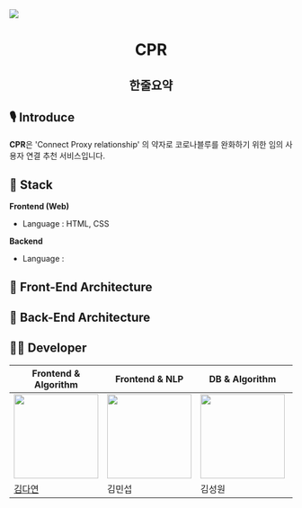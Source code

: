 <img src="https://mblogthumb-phinf.pstatic.net/MjAyMjAxMjBfNzQg/MDAxNjQyNjU4NjkyNTk3.aUqtz0ZOWkIIVCpx2FaxF6PEgr6dBVPWehgPlgTenWcg.mZXgWQkTnbMlRdd17neNwltUF_1PPsyhD3rVrnXV_Ygg.PNG.pmj1010235/horizontal_on_white_by_logaster.png?type=w800">

# <center>**CPR**</center>
## <center>한줄요약</center>

## 🎙️ **Introduce**
**CPR**은 'Connect Proxy relationship' 의 약자로 코로나블루를 완화하기 위한 임의 사용자 연결 추천 서비스입니다.


## 🔧 **Stack**
**Frontend (Web)**
- Language : HTML, CSS

**Backend**
- Language : 

## 🔨 **Front-End Architecture**

## 🔨 **Back-End Architecture**

## 👩‍💻 **Developer**
|Frontend & Algorithm|Frontend & NLP|DB & Algorithm|NLP & Algorithm|DB & Algorithm|
|--|--|--|--|--|
|<img src="https://avatars.githubusercontent.com/u/96629346?v=4"  width="150" height="150"/>|<img src="https://mblogthumb-phinf.pstatic.net/MjAyMjAxMTlfMTgx/MDAxNjQyNTY4MjcxNzc0.9FZZzG7OIT-hqtZ_7rOVEci8IeeEJ9shM_-D8-dPqugg.SwO-Bsd5H9QGQIAbDrASZEpEVthZEgh_6eIDfqiPODcg.PNG.pmj1010235/IN_duck.png?type=w800"  width="150" height="150"/>|<img src="https://mblogthumb-phinf.pstatic.net/MjAyMjAxMTlfMTMx/MDAxNjQyNTY4MDM3ODA3.LAWjWD8QCNZBVQxPsNlSkz-LoypP5lIxGiwqs-ar0fEg.bgg0nDHqkfVg3SSIf-er0zq3uDwNTSPsshkPDmjT3ykg.JPEG.pmj1010235/KakaoTalk_20220119_131657794.jpg?type=w800"  width="150" height="150"/>|<img src="https://user-images.githubusercontent.com/97957438/149934844-3d94fb3d-e29d-4550-a61d-ff9be35667de.png"  width="150" height="150">|<img src="https://mblogthumb-phinf.pstatic.net/MjAyMjAxMTlfMjgw/MDAxNjQyNTkxMTE5ODg0.j1nbRY6Uc17N4EYSNSTpvn7c-0DgVdyqbsZ7usPghrsg.u5YxXs7L1Prtr6yVFiR5NakcfzP22A_XfudxA91xDSIg.PNG.pmj1010235/KakaoTalk_20220119_195008561.png?type=w800"  width="150" height="150"/>|
|[김다연](https://github.com/nae-room)|김민섭|김성원|김예린|장찬영|

